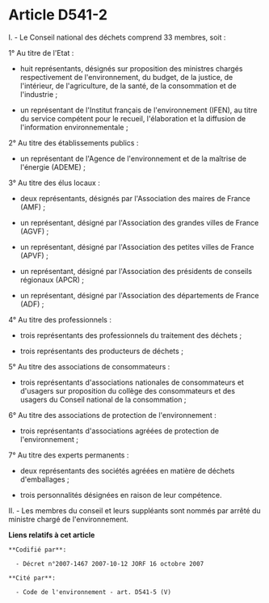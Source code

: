 # Article D541-2

I. - Le Conseil national des déchets comprend 33 membres, soit :

1° Au titre de l'Etat :

- huit représentants, désignés sur proposition des ministres chargés respectivement de l'environnement, du budget, de la
justice, de l'intérieur, de l'agriculture, de la santé, de la consommation et de l'industrie ;

- un représentant de l'Institut français de l'environnement (IFEN), au titre du service compétent pour le recueil,
l'élaboration et la diffusion de l'information environnementale ;

2° Au titre des établissements publics :

- un représentant de l'Agence de l'environnement et de la maîtrise de l'énergie (ADEME) ;

3° Au titre des élus locaux :

- deux représentants, désignés par l'Association des maires de France (AMF) ;

- un représentant, désigné par l'Association des grandes villes de France (AGVF) ;

- un représentant, désigné par l'Association des petites villes de France (APVF) ;

- un représentant, désigné par l'Association des présidents de conseils régionaux (APCR) ;

- un représentant, désigné par l'Association des départements de France (ADF) ;

4° Au titre des professionnels :

- trois représentants des professionnels du traitement des déchets ;

- trois représentants des producteurs de déchets ;

5° Au titre des associations de consommateurs :

- trois représentants d'associations nationales de consommateurs et d'usagers sur proposition du collège des consommateurs et
des usagers du Conseil national de la consommation ;

6° Au titre des associations de protection de l'environnement :

- trois représentants d'associations agréées de protection de l'environnement ;

7° Au titre des experts permanents :

- deux représentants des sociétés agréées en matière de déchets d'emballages ;

- trois personnalités désignées en raison de leur compétence.

II. - Les membres du conseil et leurs suppléants sont nommés par arrêté du ministre chargé de l'environnement.

**Liens relatifs à cet article**

	**Codifié par**:

	  - Décret n°2007-1467 2007-10-12 JORF 16 octobre 2007

	**Cité par**:

	  - Code de l'environnement - art. D541-5 (V)

